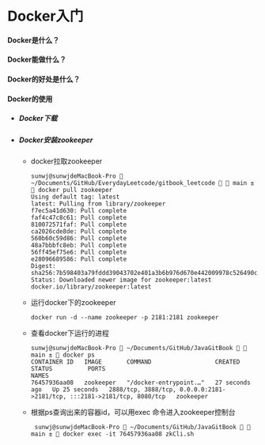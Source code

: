 # Docker入门

#### Docker是什么？

#### Docker能做什么？

#### Docker的好处是什么？

#### Docker的使用

* ##### Docker下载

* ##### Docker安装zookeeper

  * docker拉取zookeeper

    ```shell
    sunwj@sunwjdeMacBook-Pro  ~/Documents/GitHub/EverydayLeetcode/gitbook_leetcode   main ±  docker pull zookeeper
    Using default tag: latest
    latest: Pulling from library/zookeeper
    f7ec5a41d630: Pull complete
    faf4c47c8c61: Pull complete
    810072571faf: Pull complete
    ca2026cde8de: Pull complete
    560b60c59d86: Pull complete
    48a7bbbfc8eb: Pull complete
    56ff45ef75e6: Pull complete
    e28096689586: Pull complete
    Digest: sha256:7b598403a79fddd39043702e401a3b6b976d670e442009978c526490c2ff904f
    Status: Downloaded newer image for zookeeper:latest
    docker.io/library/zookeeper:latest
    ```

  * 运行docker下的zookeeper

    ```
    docker run -d --name zookeeper -p 2181:2181 zookeeper
    ```

  * 查看docker下运行的进程

    ```
    sunwj@sunwjdeMacBook-Pro  ~/Documents/GitHub/JavaGitBook   main ±  docker ps
    CONTAINER ID   IMAGE       COMMAND                  CREATED          STATUS          PORTS                                                                     NAMES
    76457936aa08   zookeeper   "/docker-entrypoint.…"   27 seconds ago   Up 25 seconds   2888/tcp, 3888/tcp, 0.0.0.0:2181->2181/tcp, :::2181->2181/tcp, 8080/tcp   zookeeper
    ```

  * 根据ps查询出来的容器id，可以用exec 命令进入zookeeper控制台

    ```
     sunwj@sunwjdeMacBook-Pro  ~/Documents/GitHub/JavaGitBook   main ±  docker exec -it 76457936aa08 zkCli.sh
    ```

    

